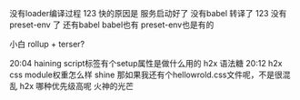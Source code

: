 



没有loader编译过程 
123
快的原因是 服务启动好了 没有babel 转译了 
123
没有preset-env 了 还有babel 
babel也有 preset-env也是有的

小白
rollup + terser? 



20:04
haining
script标签有个setup属性是做什么用的 
h2x
语法糖 
20:12
h2x
css module权重怎么样 
shine
那如果我还有个hellowrold.css文件呢，不是很混乱 
h2x
哪种优先级高呢 
火神的光芒
<script setup是什么意思 
droden
less 和 scss可以混用? 
h2x
都会编译成css 
h2x
刚刚的cssmodule是scoped的吗 
人生若只如初见
看看 vite.config.js 
droden
tsconfig.json 报红是什么原因 
Tony
vue3最低支持ie11还需要babel/preset-env吗 
20:29
droden
import.mete.hot 是什么 



pnpm i jest babel-jest @types/jest vue-jest ts-jest @vue/test-utils --save-dev
